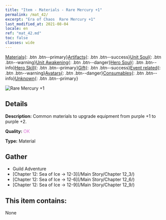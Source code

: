 ```yaml
---
title: "Item - Materials - Rare Mercury +1"
permalink: /mat_42/
excerpt: "Era of Chaos  Rare Mercury +1"
last_modified_at: 2021-08-04
locale: en
ref: "mat_42.md"
toc: false
classes: wide
---
```

 [Materials](/Items/){: .btn .btn--primary}[Artifacts](/Items/Artifacts/){: .btn .btn--success}[Unit Soul](/Items/UnitSoul/){: .btn .btn--warning}[Unit Awakening](/Items/UnitAwakening/){: .btn .btn--danger}[Hero Soul](/Items/HeroSoul/){: .btn .btn--info}[Hero Skill](/Items/HeroSkill/){: .btn .btn--primary}[Gift](/Items/Gift/){: .btn .btn--success}[Event related](/Items/Events/){: .btn .btn--warning}[Avatars](/Items/Avatars/){: .btn .btn--danger}[Consumables](/Items/Consumables/){: .btn .btn--info}[Unknown](/Items/Unknown/){: .btn .btn--primary}

 ![Rare Mercury +1](/images/t/i_cailiao_shuiyin2.png)

## Details
 **Description:** Common materials to upgrade equipment from purple +1 to purple +2.

 **Quality:** <span style="color: #DA70D6">OK</span>

 **Type:** Material

## Gather

*    Guild Adventure 
*    [Chapter 12: Sea of Ice -> 12-3](/Main Story/Chapter 12_3/) 
*    [Chapter 12: Sea of Ice -> 12-6](/Main Story/Chapter 12_6/) 
*    [Chapter 12: Sea of Ice -> 12-9](/Main Story/Chapter 12_9/) 

## This item contains:

  None

